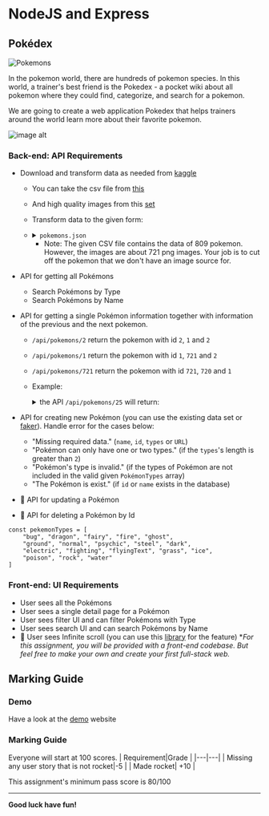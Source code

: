 # NodeJS and Express

## Pokédex

![Pokemons](/images/1.jpg)

In the pokemon world, there are hundreds of pokemon species. In this world, a trainer's best friend is the Pokedex - a pocket wiki about all pokemon where they could find, categorize, and search for a pokemon.

We are going to create a web application Pokedex that helps trainers around the world learn more about their favorite pokemon.

![image alt](https://cdn.helpex.vn/upload/2020/09/13/05-00-00-000-a6d21e95-eed2-457c-b048-f74476ccbe29.jpg)

### Back-end: API Requirements

- Download and transform data as needed from [kaggle](https://www.kaggle.com/datasets)
  - You can take the csv file from [this](https://www.kaggle.com/datasets/abcsds/pokemon?select=Pokemon.csv)
  - And high quality images from this [set](https://www.kaggle.com/datasets/kvpratama/pokemon-images-dataset)
  - Transform data to the given form:
  - <details>
      <summary><code>pokemons.json</code></summary>

          { "data": [
                  {
                      "id": 1,
                      "name": "bulbasaur",
                      "types": [
                          "grass",
                          "poison"
                      ],
                      "url": "http://localhost:5000/images/1.png"
                  },...
              ],
              "totalPokemons": 721
          }
    </details>
        
    - Note: The given CSV file contains the data of 809 pokemon. However, the images are about 721 png images. Your job is to cut off the pokemon that we don't have an image source for.

- API for getting all Pokémons
  - Search Pokémons by Type
  - Search Pokémons by Name
- API for getting a single Pokémon information together with information of the previous and the next pokemon.
  - `/api/pokemons/2` return the pokemon with id `2`, `1` and `2`
  - `/api/pokemons/1` return the pokemon with id `1`, `721` and `2`
  - `/api/pokemons/721` return the pokemon with id `721`, `720` and `1`
  - Example:
      <details><summary>the API <code>/api/pokemons/25</code> will return:</summary>

          {
            "pokemon": {
              "name": "pikachu",
              "types": [
                "electric"
              ],
              "id": 25,
              "url": "http://localhost:5000/images/25.png"
            },
            "previousPokemon": {
              "name": "arbok",
              "types": [
                "poison"
              ],
              "id": 24,
              "url": "http://localhost:5000/images/24.png"
            },
            "nextPokemon": {
              "name": "raichu",
              "types": [
                "electric"
              ],
              "id": 26,
              "url": "http://localhost:5000/images/26.png"
            }
          }
    </details> 
        

- API for creating new Pokémon (you can use the existing data set or [faker](https://fakerjs.dev/)). Handle error for the cases below:
  - "Missing required data." (`name`, `id`, `types` or `URL`)
  - "Pokémon can only have one or two types." (if the `types`'s length is greater than `2`)
  - "Pokémon's type is invalid." (if the types of Pokémon are not included in the valid given `PokémonTypes` array)
  - "The Pokémon is exist." (if `id` or `name` exists in the database)
- :rocket: API for updating a Pokémon
- :rocket: API for deleting a Pokémon by Id

```javascript=
const pekemonTypes = [
    "bug", "dragon", "fairy", "fire", "ghost",
    "ground", "normal", "psychic", "steel", "dark",
    "electric", "fighting", "flyingText", "grass", "ice",
    "poison", "rock", "water"
]
```

### Front-end: UI Requirements

- User sees all the Pokémons
- User sees a single detail page for a Pokémon
- User sees filter UI and can filter Pokémons with Type
- User sees search UI and can search Pokémons by Name
- :rocket: User sees Infinite scroll (you can use this [library](https://www.npmjs.com/package/react-infinite-scroll-component) for the feature) \*_For this assignment, you will be provided with a front-end codebase. But feel free to make your own and create your first full-stack web._

## Marking Guide

### Demo

Have a look at the [demo]() website

### Marking Guide

Everyone will start at 100 scores.
| Requirement|Grade |
|---|---|
| Missing any user story that is not rocket|-5 |
| Made rocket| +10 |

This assignment's minimum pass score is 80/100

---

**Good luck have fun!**
